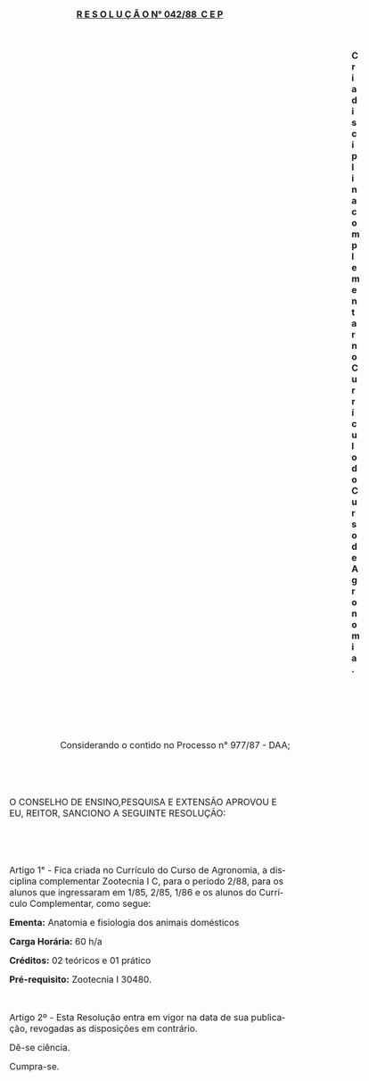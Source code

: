 <body lang=PT-BR style='tab-interval:36.0pt'>

<div class=Section1>

<p class=MsoNormal align=center style='text-align:center'><b><u><span
style='font-size:12.0pt;mso-bidi-font-size:10.0pt'>R E S O L U Ç Ã O N° 042/88
 C E P<o:p></o:p></span></u></b></p>

<p class=MsoNormal><span style='font-size:12.0pt;mso-bidi-font-size:10.0pt'><o:p>&nbsp;</o:p></span></p>

<p class=MsoNormal style='margin-left:460.7pt;text-align:justify'><b><span
style='font-size:12.0pt;mso-bidi-font-size:10.0pt'>Cria disciplina complementar
no Currículo do Curso de Agronomia.<o:p></o:p></span></b></p>

<p class=MsoNormal><span style='font-size:12.0pt;mso-bidi-font-size:10.0pt'><o:p>&nbsp;</o:p></span></p>

<p class=MsoNormal><span style='font-size:12.0pt;mso-bidi-font-size:10.0pt'><o:p>&nbsp;</o:p></span></p>

<p class=MsoNormal><span style='font-size:12.0pt;mso-bidi-font-size:10.0pt'><o:p>&nbsp;</o:p></span></p>

<p class=MsoNormal align=right style='text-align:right'><span style='font-size:
12.0pt;mso-bidi-font-size:10.0pt'>Considerando o contido no Processo n° 977/87
- DAA;<o:p></o:p></span></p>

<p class=MsoNormal><span style='font-size:12.0pt;mso-bidi-font-size:10.0pt'><o:p>&nbsp;</o:p></span></p>

<p class=MsoNormal><span style='font-size:12.0pt;mso-bidi-font-size:10.0pt'><o:p>&nbsp;</o:p></span></p>

<p class=MsoNormal><span style='font-size:12.0pt;mso-bidi-font-size:10.0pt'>O
CONSELHO DE <span class=GramE>ENSINO,</span>PESQUISA E EXTENSÃO APROVOU E EU,
REITOR, SANCIONO A SEGUINTE RESOLUÇÃO:<o:p></o:p></span></p>

<p class=MsoNormal><span style='font-size:12.0pt;mso-bidi-font-size:10.0pt'><o:p>&nbsp;</o:p></span></p>

<p class=MsoNormal><span style='font-size:12.0pt;mso-bidi-font-size:10.0pt'><o:p>&nbsp;</o:p></span></p>

<p class=MsoNormal><span style='font-size:12.0pt;mso-bidi-font-size:10.0pt'>Artigo
1° - Fica <span class=GramE>criada</span> no Currículo do Curso de Agronomia, a
disciplina complementar Zootecnia I C, para o período 2/88, para os alunos que
ingressaram em 1/85, 2/85, 1/86 e os alunos do Currículo Complementar, como
segue:<o:p></o:p></span></p>

<p class=MsoNormal><b><span style='font-size:12.0pt;mso-bidi-font-size:10.0pt'>Ementa:</span></b><span
style='font-size:12.0pt;mso-bidi-font-size:10.0pt'> Anatomia e fisiologia dos
animais domésticos<o:p></o:p></span></p>

<p class=MsoNormal><b><span style='font-size:12.0pt;mso-bidi-font-size:10.0pt'>Carga
Horária:</span></b><span style='font-size:12.0pt;mso-bidi-font-size:10.0pt'> 60
h/a<o:p></o:p></span></p>

<p class=MsoNormal><b><span style='font-size:12.0pt;mso-bidi-font-size:10.0pt'>Créditos:</span></b><span
style='font-size:12.0pt;mso-bidi-font-size:10.0pt'> 02 teóricos e 01 prático<o:p></o:p></span></p>

<p class=MsoNormal><span class=SpellE><b><span style='font-size:12.0pt;
mso-bidi-font-size:10.0pt'>Pré-requisito</span></b></span><b><span
style='font-size:12.0pt;mso-bidi-font-size:10.0pt'>:</span></b><span
style='font-size:12.0pt;mso-bidi-font-size:10.0pt'> Zootecnia I 30480.<o:p></o:p></span></p>

<p class=MsoNormal><span style='font-size:12.0pt;mso-bidi-font-size:10.0pt'><o:p>&nbsp;</o:p></span></p>

<p class=MsoNormal><span style='font-size:12.0pt;mso-bidi-font-size:10.0pt'>Artigo
2º - Esta Resolução entra em vigor na data de sua publicação, revogadas as
disposições em contrário.<o:p></o:p></span></p>

<p class=MsoNormal><span style='font-size:12.0pt;mso-bidi-font-size:10.0pt'>Dê-se
ciência.<o:p></o:p></span></p>

<p class=MsoNormal><span style='font-size:12.0pt;mso-bidi-font-size:10.0pt'>Cumpra-se.<span
style='mso-tab-count:1'>      </span><o:p></o:p></span></p>

</div>

</body>
